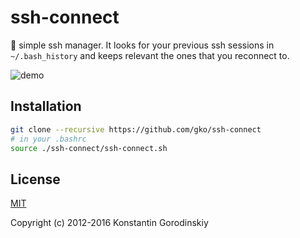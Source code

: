 # ssh-connect
🐙 simple ssh manager. It looks for your previous ssh sessions in `~/.bash_history` and keeps relevant the ones that you reconnect to.

![demo](https://raw.githubusercontent.com/gko/ssh-connect/master/demo.gif)

## Installation
```bash
git clone --recursive https://github.com/gko/ssh-connect
# in your .bashrc
source ./ssh-connect/ssh-connect.sh
```

## License

[MIT](http://opensource.org/licenses/MIT)

Copyright (c) 2012-2016 Konstantin Gorodinskiy
